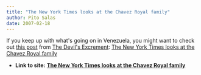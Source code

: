 ```yaml
---
title: "The New York Times looks at the Chavez Royal family"
author: Pito Salas
date: 2007-02-18
---
```


If you keep up with what's going on in Venezuela, you might want to check out
[this post](<http://blogs.salon.com/0001330/2007/02/18.html#a3349>) from [The
Devil's Excrement](<http://blogs.salon.com/0001330/>): [The New York Times
looks at the Chavez Royal
family](<http://blogs.salon.com/0001330/2007/02/18.html#a3349>)


* **Link to site:** **[The New York Times looks at the Chavez Royal family](None)**
